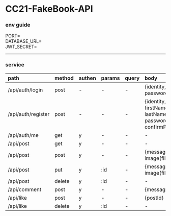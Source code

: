 CC21-FakeBook-API
===
### env guide
PORT=   
DATABASE_URL=  
JWT_SECRET=  

---
### service

|path |method |authen |params |query |body |
|:-- |:-- |:-- |:-- |:-- |:-- |
|/api/auth/login|post|-|-|-| {identity, password}
|/api/auth/register|post|-|-|-| {identity, firstName, lastName, password, confirmPassword}
|/api/auth/me|get|y|-|-|-|
|/api/post|get|y|-|-|-|
|/api/post|post|y|-|-|{message, image(file)}
|/api/post|put|y|:id|-|{message, image(file)}
|/api/post|delete|y|:id|-|-
|/api/comment|post|y|-|-|{message, postId}
|/api/like|post|y|-|-|{postId}
|/api/like|delete|y|:id|-|-
